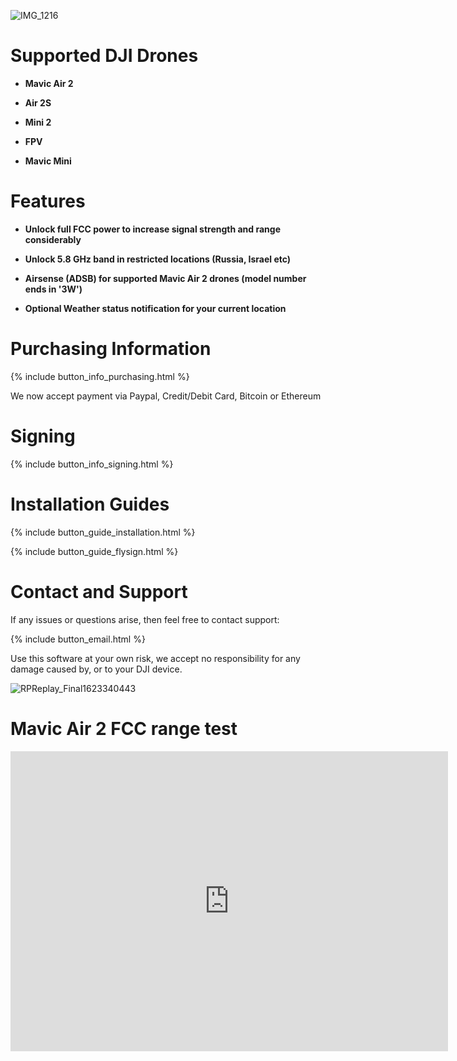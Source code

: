 <!-- {% include button_anchor_contact-and-support.html %} -->

![IMG_1216](https://user-images.githubusercontent.com/2493592/123098937-985e5a00-d429-11eb-80d1-e9d89dddcd07.jpg)

# Supported DJI Drones

* **Mavic Air 2**

* **Air 2S**

* **Mini 2**

* **FPV**

* **Mavic Mini**

# Features

* **Unlock full FCC power to increase signal strength and range considerably**

* **Unlock 5.8 GHz band in restricted locations (Russia, Israel etc)**

* **Airsense (ADSB) for supported Mavic Air 2 drones (model number ends in '3W')**

* **Optional Weather status notification for your current location**

# Purchasing Information

{% include button_info_purchasing.html %}

We now accept payment via Paypal, Credit/Debit Card, Bitcoin or Ethereum


# Signing

{% include button_info_signing.html %}


# Installation Guides

{% include button_guide_installation.html %}

{% include button_guide_flysign.html %}


# Contact and Support

If any issues or questions arise, then feel free to contact support:

{% include button_email.html %}

Use this software at your own risk, we accept no responsibility for any damage caused by, or to your DJI device.

![RPReplay_Final1623340443](https://user-images.githubusercontent.com/2493592/121559974-fee97e00-ca0e-11eb-8a4b-2378f944ec03.gif)

# Mavic Air 2 FCC range test

<div class="embed-container">
     <iframe width="700" height="480" src="https://www.youtube.com/embed/bDLAtuueoVU?rel=0" title="YouTube video player" frameborder="0" allow="accelerometer; autoplay; clipboard-write; encrypted-media; gyroscope; picture-in-picture" allowfullscreen></iframe>
</div>


